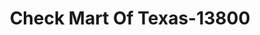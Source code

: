 ---
f_zip-code: 76010
f_state-code: TX
title: Check Mart Of Texas-13800
f_phone: 817-276-0756
f_city-only: Arlington
f_address: 815 E Pioneer Pkwy Arlington
f_location-unique-id: '13800'
slug: check-mart-of-texas-13800
updated-on: '2024-05-30T13:46:58.046Z'
created-on: '2024-05-30T13:36:59.803Z'
published-on: '2024-05-30T13:54:32.469Z'
f_city-state: cms/city/arlington-tx.md
f_company: cms/company/check-mart-of-texas.md
f_state: cms/state/texas.md
layout: '[payday-loan].html'
tags: payday-loan
---